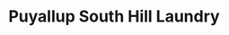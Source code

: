 ---
title: "Puyallup South Hill Laundry"
url: /puyallup/puyallup-south-hill-laundry/
shop: laundry
---